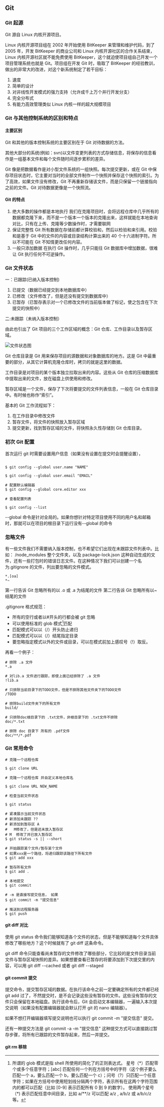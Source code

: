 ## Git

### Git 起源

Git 源自 Linux 内核开源项目。

Linux 内核开源项目组在 2002 年开始使用 BitKeeper 来管理和维护代码，到了 2005 年，开发 BitKeeper 的商业公司和 Linux 内核开源社区的合作关系结束，Linux 内核开源社区就不能免费使用 BitKeeper，这个就迫使项目组自己开发一个项目管理系统也就是 Git。项目组在开发 Git 时，吸取了 BitKeeper 的经验教训，做出的非常大的改进，对这个新系统制定了若干目标：

1. 速度
2. 简单的设计
3. 对非线性开发模式的强力支持（允许成千上万个并行开发分支）
4. 完全分布式
5. 有能力高效管理类似 Linux 内核一样的超大规模项目

### Git 与其他控制系统的区别和特点

#### 主要区别

Git 和其他的版本控制系统的主要区别在于 Git 对待数据的方法。

其他大部分的系统(例如：svn)以文件变更列表的方式存储信息，将保存的信息看作是一组基本文件和每个文件随时间逐步累积的差异。

Git 像是把数据看作是对小型文件系统的一组快照。每次提交更新，或在 Git 中保存项目状态时，它主要对当时的全部文件制作一个快照并保存这个快照的索引。为了高效，如果文件没有修改，Git 不再重新存储该文件，而是只保留一个链接指向之前的文件。Git 对待数据更像是一个快照流。

#### Git 的特点

1. 绝大多数的操作都是本地执行
   我们在克隆项目时，会将远程仓库中几乎所有的数据都克隆下来，而不是一个版本一个版本的克隆出来，这样就能在本地查询对比，只有在上传、克隆等少数操作时，才需要联网
2. 保证完整性
   Git 所有数据在存储前都计算校验和，然后以检验和来引用。校验和是基于 Git 中的文件的内容或目录结构计算出来的 40 个十六进制字符。所以不可能在 Git 不知情更改任何内容。
3. 一般只添加数据
   在执行 Git 操作时，几乎只能往 Git 数据库中增加数据，很难让 Git 执行任何不可逆操作。

### Git 文件状态

一：已跟踪(已纳入版本控制)

1. 已提交（数据已经提交到本地数据库中）
2. 已修改（文件修改了，但是还没有提交到数据库中）
3. 已暂存（已暂存表示对一个已修改文件的当前版本做了标记，使之包含在下次提交的快照中）

二:未跟踪（未纳入版本控制）

由此也引出了 Git 项目的三个工作区域的概念：Git 仓库、工作目录以及暂存区域。

![文件状态图](./git-1.png)

Git 仓库目录是 Git 用来保存项目的源数据和对象数据库的地方。这是 Git 中最重要的部分，从其它计算机克隆仓库时，拷贝的就是这里的数据。

工作目录是对项目的某个版本独立拉取出来的内容。这些从 Git 仓库的压缩数据库中提取出来的文件，放在磁盘上供使用和修改。

暂存区域是一个文件，保存了下次将要提交的文件列表信息，一般在 Git 仓库目录中。有时候也称作“索引”。

基本的 Git 工作流程如下：

1. 在工作目录中修改文件
2. 暂存文件，将文件的快照放入暂存区域
3. 提交更新，找到暂存区域的文件，将快照永久性存储到 Git 仓库目录。

### 初次 Git 配置

首次运行 git 时需要设置用户信息（如果没有设置在提交时会提醒设置），

```shell

$ git config --global user.name "NAME"

$ git config --global user.email "EMAIL"

# 配置默认编辑器
$ git config --global core.editor xxx

# 查看配置列表

$ git config --list

```

--global 命令是针对全局的。如果你想针对特定项目使用不同的用户名和邮箱时，那就可以在项目的根目录下运行没有--global 的命令

### 忽略文件

有一些文件我们不需要纳入版本控制，也不希望它们出现在未跟踪文件列表中。比如： /node_modules 整个文件夹，以及 package-lock.json 这种自动生成的文件，还有一些打包时的错误日志文件。在这种情况下我们可以创建一个名为.gitignore 的文件，列出要忽略的文件模式。

```shell
*.[oa]
*~
```

第一行告诉 Git 忽略所有的以 .o 或 .a 为结尾的文件
第二行告诉 Git 忽略所有以~结尾的文件

.gitignore 格式规范：

- 所有的空行或者以#开头的行都会被 git 忽略
- 可以使用标准的 glob 模式[^foot1]匹配
- 匹配模式可以以（/）开头防止递归
- 匹配模式可以以（/）结尾指定目录
- 要忽略指定模式以外的文件或目录，可以在模式前加上感叹号（!）取反。

[^foot1]: 所谓的 glob 模式是指 shell 所使用的简化了的正则表达式。 星号（\*）匹配零个或多个任意字符；[abc] 匹配任何一个列在方括号中的字符（这个例子要么匹配一个 a，要么匹配一个 b，要么匹配一个 c）；问号（?）只匹配一个任意字符；如果在方括号中使用短划线分隔两个字符，表示所有在这两个字符范围内的都可以匹配（比如 [0-9] 表示匹配所有 0 到 9 的数字）。 使用两个星号（\*) 表示匹配任意中间目录，比如 a/\*\*/z 可以匹配 a/z , a/b/z 或 a/b/c/z 等。

再看一个例子：

```shell
# 排除 .a 文件
*.a

# 对lib.a 文件进行跟踪，即使上面已经排除了 .a 文件
!lib.a

# 只排除当前目录下的TODO文件，但是不排除其他文件夹下的TODO文件
/TODO

# 排除build文件夹下的所有文件
build/

# 只排除doc根目录下的 .txt文件，非根目录下的 .txt文件不排除
doc/*.txt

# 排除 doc 目录下 所有的 .pdf文件
doc/**/*.pdf
```

### Git 常用命令

```shell
# 克隆一个远程仓库

$ git clone URL

# 克隆一个远程仓库 并自定义本地仓库名

$ git clone URL NEW_NAME

# 检查当前文件状态

$ git status

# 紧凑展示当前文件状态
# 新添加未跟踪 ??
# 新添加到暂存区 A
#   M修改了，但是还未放入暂存区
# M  修改了并已放入暂存区
$ git status -s || --short

# 开始跟踪某个文件/暂存某个文件
# 如果xxx是一个路径，将递归跟踪该路径下所有文件
$ git add xxx

# 暂存所有文件
$ git add .

# 本地提交
$ git commit

# -m 是直接写提交信息， 如果
$ git commit -m "提交信息"

# 推送到远程服务器
$ git push
```

#### git diff 对比

使用 git status 命令我们能够知道各个文件的状态，但是不能够知道每个文件具体修改了哪些地方？这个时候就有了 git diff 这条命令。

git diff 命令只能查看尚未暂存的文件修改了哪些部分，它比较的是文件目录当前文件与暂存区域快照的差异。如果想要查看已暂存的将要添加到下次提交里的内容，可以用 git diff --cached 或者 git diff --staged

#### git commit 提交

提交命令，提交暂存区域的数据。在执行该命令之前一定要确定所有的文件都已经 git add 过了，不然提交时，是不会记录这些没有暂存的文件。这些没有暂存的文件只会保留在本地磁盘。执行该命令后，Git 会启动文本编辑器，一遍输入本次提交说明（如果没有配置编辑器就会默认打开 git 的 nano 编辑器）。

如果不想打开编辑器填写提交说明也可以执行 git commit -m "提交信息" 提交。

还有一种提交方法是 git commit -a -m "提交信息" 这种提交方式可以直接跳过暂存步骤，将所有已跟踪的文件暂存起来，然后一并提交。

#### git rm 移除

